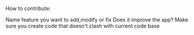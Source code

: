 How to contribute:

Name feature you want to add,modify or fix
Does it improve the app?
Make sure you create code that doesn't clash with current code base

